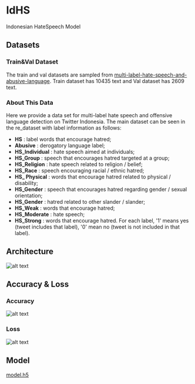 # IdHS
Indonesian HateSpeech Model

## Datasets

### Train&Val Dataset
The train and val datasets are sampled from [multi-label-hate-speech-and-abusive-language](https://github.com/okkyibrohim/id-multi-label-hate-speech-and-abusive-language-detection).
Train dataset has 10435 text and Val dataset has 2609 text.

### About This Data
Here we provide a data set for multi-label hate speech and offensive language detection on Twitter Indonesia. The main dataset can be seen in the re_dataset with label information as follows:

* **HS** : label words that encourage hatred;
* **Abusive** : derogatory language label;
* **HS_Individual** : hate speech aimed at individuals;
* **HS_Group** : speech that encourages hatred targeted at a group;
* **HS_Religion** : hate speech related to religion / belief;
* **HS_Race** : speech encouraging racial / ethnic hatred;
* **HS_ Physical** : words that encourage hatred related to physical / disability;
* **HS_Gender** : speech that encourages hatred regarding gender / sexual orientation;
* **HS_Gender** : hatred related to other slander / slander;
* **HS_Weak** : words that encourage hatred;
* **HS_Moderate** : hate speech;
* **HS_Strong** : words that encourage hatred.
For each label, '1' means yes (tweet includes that label), '0' mean no (tweet is not included in that label).


## Architecture

![alt text](https://github.com/aryawicaksana/idhs/blob/archi.jpg?raw=true)

## Accuracy & Loss

### Accuracy
![alt text](https://github.com/aryawicaksana/idhs/blob/acc.png?raw=true)

### Loss
![alt text](https://github.com/aryawicaksana/idhs/blob/loss.png?raw=true)


## Model

[model.h5](https://github.com/aryawicaksana/abusivetext_best_model.h5)
